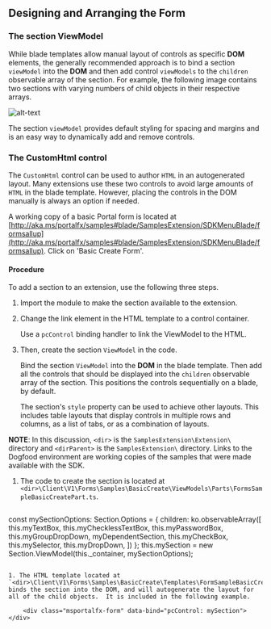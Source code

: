 
<a name="designing-and-arranging-the-form"></a>
## Designing and Arranging the Form

<a name="designing-and-arranging-the-form-the-section-viewmodel"></a>
### The section ViewModel

While blade templates allow manual layout of controls as specific **DOM** elements, the generally recommended approach is to bind a section `viewModel` into the **DOM** and then add control `viewModels` to the `children` observable array of the section. For example, the following image contains two sections with varying numbers of child objects in their respective arrays.

![alt-text](../media/portalfx-forms-designing.md/forms-sections.png "Form Section")

The section `viewModel` provides default styling for spacing and margins and is an easy way to dynamically add and remove controls.

<a name="designing-and-arranging-the-form-the-customhtml-control"></a>
### The CustomHtml control

The `CustomHtml` control can be used to author `HTML` in an autogenerated layout. Many extensions use these two controls to avoid large amounts of `HTML` in the blade template. However, placing the controls in the DOM manually is always an option if needed.

<!-- TODO:  Determine whether "two controls" means the section viewModel and the customHtml control.
-->

A working copy of a basic Portal form is located at [http://aka.ms/portalfx/samples#blade/SamplesExtension/SDKMenuBlade/formsallup](http://aka.ms/portalfx/samples#blade/SamplesExtension/SDKMenuBlade/formsallup). Click on 'Basic Create Form'.


<a name="designing-and-arranging-the-form-the-customhtml-control-procedure"></a>
#### Procedure

To add a section to an extension, use the following three steps.

1. Import the module to make the section available to the extension.
	
1. Change the link element in the HTML template to a control container.

    Use a `pcControl` binding handler to link the ViewModel to the HTML.

1. Then, create the section `ViewModel` in the code.

    Bind the section `ViewModel` into the **DOM** in the blade template. Then add all the controls that should be displayed into the `children` observable array of the section. This positions the controls sequentially on a blade, by default. 

    The section's `style` property can be used to achieve other layouts. This includes table layouts that display controls in multiple rows and columns, as a list of tabs, or as a combination of layouts.

**NOTE**: In this discussion, `<dir>` is the `SamplesExtension\Extension\` directory and  `<dirParent>`  is the `SamplesExtension\` directory. Links to the Dogfood environment are working copies of the samples that were made available with the SDK. 

1. The code to create the section is located at  `<dir>\Client\V1\Forms\Samples\BasicCreate\ViewModels\Parts\FormsSampleBasicCreatePart.ts`.

    ```typescript

const mySectionOptions: Section.Options = {
    children: ko.observableArray<any>([
        this.myTextBox,
        this.myChecklessTextBox,
        this.myPasswordBox,
        this.myGroupDropDown,
        myDependentSection,
        this.myCheckBox,
        this.mySelector,
        this.myDropDown,
    ])
};
this.mySection = new Section.ViewModel(this._container, mySectionOptions);

```

1. The HTML template located at `<dir>\Client\V1\Forms\Samples\BasicCreate\Templates\FormSampleBasicCreate.html` binds the section into the DOM, and will autogenerate the layout for all of the child objects.  It is included in the following example.

    ﻿<div class="msportalfx-form" data-bind="pcControl: mySection"></div>
